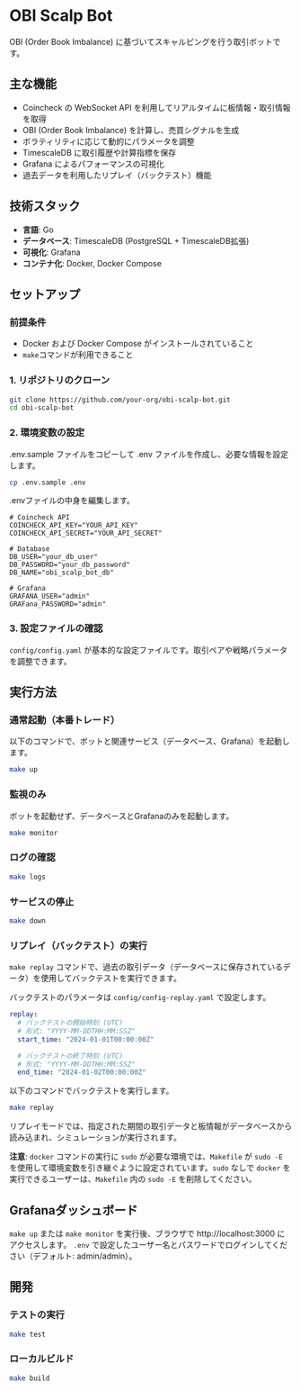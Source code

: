 # OBI Scalp Bot

OBI (Order Book Imbalance) に基づいてスキャルピングを行う取引ボットです。

## 主な機能

-   Coincheck の WebSocket API を利用してリアルタイムに板情報・取引情報を取得
-   OBI (Order Book Imbalance) を計算し、売買シグナルを生成
-   ボラティリティに応じて動的にパラメータを調整
-   TimescaleDB に取引履歴や計算指標を保存
-   Grafana によるパフォーマンスの可視化
-   過去データを利用したリプレイ（バックテスト）機能

## 技術スタック

-   **言語**: Go
-   **データベース**: TimescaleDB (PostgreSQL + TimescaleDB拡張)
-   **可視化**: Grafana
-   **コンテナ化**: Docker, Docker Compose

## セットアップ

### 前提条件

-   Docker および Docker Compose がインストールされていること
-   `make`コマンドが利用できること

### 1. リポジトリのクローン

```bash
git clone https://github.com/your-org/obi-scalp-bot.git
cd obi-scalp-bot
```

### 2. 環境変数の設定

.env.sample ファイルをコピーして .env ファイルを作成し、必要な情報を設定します。

```bash
cp .env.sample .env
```
.envファイルの中身を編集します。

```
# Coincheck API
COINCHECK_API_KEY="YOUR_API_KEY"
COINCHECK_API_SECRET="YOUR_API_SECRET"

# Database
DB_USER="your_db_user"
DB_PASSWORD="your_db_password"
DB_NAME="obi_scalp_bot_db"

# Grafana
GRAFANA_USER="admin"
GRAFana_PASSWORD="admin"
```

### 3. 設定ファイルの確認

`config/config.yaml` が基本的な設定ファイルです。取引ペアや戦略パラメータを調整できます。

## 実行方法

### 通常起動（本番トレード）

以下のコマンドで、ボットと関連サービス（データベース、Grafana）を起動します。

```bash
make up
```

### 監視のみ

ボットを起動せず、データベースとGrafanaのみを起動します。

```bash
make monitor
```

### ログの確認

```bash
make logs
```

### サービスの停止

```bash
make down
```

### リプレイ（バックテスト）の実行

`make replay` コマンドで、過去の取引データ（データベースに保存されているデータ）を使用してバックテストを実行できます。

バックテストのパラメータは `config/config-replay.yaml` で設定します。

```yaml
replay:
  # バックテストの開始時刻 (UTC)
  # 形式: "YYYY-MM-DDTHH:MM:SSZ"
  start_time: "2024-01-01T00:00:00Z"

  # バックテストの終了時刻 (UTC)
  # 形式: "YYYY-MM-DDTHH:MM:SSZ"
  end_time: "2024-01-02T00:00:00Z"
```

以下のコマンドでバックテストを実行します。

```bash
make replay
```
リプレイモードでは、指定された期間の取引データと板情報がデータベースから読み込まれ、シミュレーションが実行されます。

**注意**: `docker` コマンドの実行に `sudo` が必要な環境では、`Makefile` が `sudo -E` を使用して環境変数を引き継ぐように設定されています。`sudo` なしで `docker` を実行できるユーザーは、`Makefile` 内の `sudo -E` を削除してください。

## Grafanaダッシュボード

`make up` または `make monitor` を実行後、ブラウザで http://localhost:3000 にアクセスします。
`.env` で設定したユーザー名とパスワードでログインしてください（デフォルト: admin/admin）。

## 開発

### テストの実行

```bash
make test
```

### ローカルビルド

```bash
make build
```
